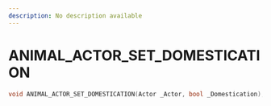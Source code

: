 ```yaml
---
description: No description available 
---
```


# ANIMAL_ACTOR_SET_DOMESTICATION

```cpp
void ANIMAL_ACTOR_SET_DOMESTICATION(Actor _Actor, bool _Domestication);
```